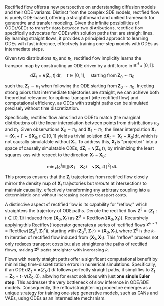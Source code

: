 Rectified flow offers a new perspective on understanding diffusion models and their ODE variants. Distinct from the complex SDE models, rectified flow is purely ODE-based, offering a straightforward and unified framework for generative and transfer modeling. Given the infinite possibilities of ODEs/SDEs to transfer data between two distributions, rectified flow specifically advocates for ODEs with solution paths that are straight lines. By learning straight flows, it provides a principled approach to learning ODEs with fast inference, effectively training one-step models with ODEs as intermediate steps.

Given two distributions $\pi_0$ and $\pi_1$, rectified flow implicitly learns the transport map by constructing an ODE driven by a drift force in $\mathbb R^d \times [0,1]$:

$$\mathrm d \mathbf Z_t = \mathbf v(\mathbf Z_t ,t) \, \mathrm dt, \quad t \in [0,1], \quad \text{starting from }\mathbf Z_0 \sim \mathbf\pi_0$$

such that $\mathbf Z_1 \sim \pi_1$ when following the ODE starting from $\mathbf Z_0 \sim \pi_0$. Injecting strong priors that intermediate trajectories are straight, we can achieve both theoretical relevance for optimal transport [cite rectified flow] and computational efficiency, as ODEs with straight paths can be simulated precisely without time discretization.

Specifically, rectified flow aims find an ODE to match (the marginal distributions of) the linear interpolation between points from distributions $\pi_0$ and $\pi_1$. Given observations $\mathbf{X}_0 \sim \pi_0$ and $\mathbf{X}_1 \sim \pi_1$, the linear interpolation $\mathbf{X}_t=t\mathbf{X}_1 + (1-t)\mathbf{X}_0, t\in [0,1]$ yields a trivial solution $\mathrm{d}\mathbf{X}_t = (\mathbf{X}_1 - \mathbf{X}_0)\mathrm{d}t$, which is not causally simulatable without $\mathbf{X}_1$. To address this, $\mathbf{X}_t$ is "projected" into a space of causally simulatable ODEs, $\mathrm{d}\mathbf{Z}_t = \mathbf{v}(\mathbf{Z}_t, t)$, by minimizing the least squares loss with respect to the direction $\mathbf{X}_1 - \mathbf{X}_0$:

$$\min_{\mathbf v} \int_0^1  \mathbb{E}\left [\lVert{(\mathbf X_1-\mathbf X_0) - \mathbf v(\mathbf X_t, t)}\rVert^2\right] \,\mathrm{d}t.$$

This process ensures that the $\mathbf{Z}_t$ trajectories from rectified flow closely mirror the density map of $\mathbf{X}_t$ trajectories but *reroute* at intersections to maintain causality, effectively transforming any arbitrary coupling into a deterministic one without increasing convex transport costs.

A distinctive aspect of rectified flow is its capability for "reflow," which straightens the trajectory of ODE paths. Denote the rectified flow $\boldsymbol Z^0 = \{ \mathbf Z_t: t\in[0,1]\}$ induced from $(\mathbf X_0,\mathbf X_1)$ as $\boldsymbol Z^0 = \mathsf{Rectflow}((\mathbf X_0,\mathbf X_1))$. Recursively applying this $\mathsf{Rectflow}(\cdot)$operator generates a series of rectified flows $\boldsymbol Z^{k+1} = \mathsf{Rectflow}((\mathbf Z_0^k, \mathbf Z_1^k))$, starting with $(\mathbf Z_0^0,\mathbf Z_1^0)=(\mathbf X_0,\mathbf X_1)$, where $\boldsymbol Z^k$ is the $k$-th iteration of rectified flow induced from $(\mathbf X_0,\mathbf X_1)$. This "reflow" process not only reduces transport costs but also straightens the paths of rectified flows, making $\boldsymbol Z^k$ paths straighter with increasing $k$.

Flows with nearly straight paths offer a significant computational benefit by minimizing time-discretization errors in numerical simulations. Specifically, if an ODE $\mathrm{d} \mathbf Z_t =\mathbf v(Z_t,t)\; \mathrm{d}t$ follows perfectly straight paths, it simplifies to $\mathbf Z_t = \mathbf Z_0 + t \cdot\mathbf v(Z_0, 0),$ allowing for exact solutions with just **one single Euler step**. This addresses the very bottleneck of slow inference in ODE/SDE models. Consequently, the reflow/straightening procedure emerges as a unique strategy for training one-step generative models, such as GANs and VAEs, using ODEs as an intermediate mechanism. 

